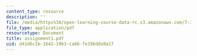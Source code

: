 ```yaml
---
content_type: resource
description: ''
file: /media/https%3A/open-learning-course-data-rc.s3.amazonaws.com/7-340-ubiquitination-the-proteasome-and-human-disease-fall-2004/d41d6c1b16421963ca66fe19bdda9a17_assignment1.pdf
file_type: application/pdf
resourcetype: Document
title: assignment1.pdf
uid: d41d6c1b-1642-1963-ca66-fe19bdda9a17
---
```

